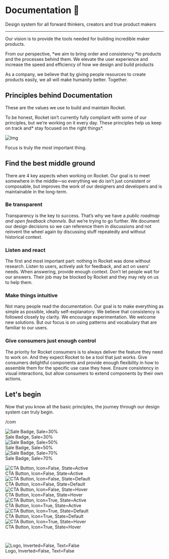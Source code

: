 
# Documentation 🚀

Design system for all forward thinkers, creators and true product makers

---

Our vision is to provide the tools needed for building incredible maker products.

From our perspective, *we aim to bring order and consistency *to products and the processes behind them. We elevate the user experience and increase the speed and efficiency of how we design and build products

As a company, we believe that by giving people resources to create products easily, we all will make humanity better. Together.

## Principles behind Documentation

These are the values we use to build and maintain Rocket.

To be honest, Rocket isn’t currently fully compliant with some of our principles, but we’re working on it every day. These principles help us keep on track and* stay focused on the right things*.

![Img](https://studio-assets.supernova.io/design-systems/14533/9289758a-6300-472a-bbc6-a57098081abf.jpeg?Expires=1990828800&Policy=eyJTdGF0ZW1lbnQiOlt7IlJlc291cmNlIjoiaHR0cHM6Ly9zdHVkaW8tYXNzZXRzLnN1cGVybm92YS5pby9kZXNpZ24tc3lzdGVtcy8xNDUzMy85Mjg5NzU4YS02MzAwLTQ3MmEtYmJjNi1hNTcwOTgwODFhYmYuanBlZyIsIkNvbmRpdGlvbiI6eyJEYXRlTGVzc1RoYW4iOnsiQVdTOkVwb2NoVGltZSI6MTk5MDgyODgwMH19fV19&Signature=E9DL6D-ZtS~4qaH18y5tnHC4gtpQUzZb85NmDFMuezn~MaWHPSumzBv6tXkxGqSgGyKh~9FaYnbfHkcJhU~4F~jdbuY70gbRxUpvnBtyCpz8o0mci-d2A9WoIZ3RGl11izD3c2WMfUaKhSaFlUw8cTGP-9vrqeUi58O2P4zYT9eAeyvOIFzQXgIgljhxiB9mIVU5a4j1vDL8ntJpagEZukKRskOgMrrB4LNQ-nRsvXFF7W5C5EkdoZPZf4jFxcQu2Yj6M9-bqNBXubYMsYYhEXqvqUOAnYVaE59E5PSSe43HKv2gp1ajSJ3ttHtTtCITO8Vyfh1FoTl03Z18ki8iZg__&Key-Pair-Id=APKAJGK34LCCAUR7N6LA)

Focus is truly the most important thing.

## Find the best middle ground

There are 4 key aspects when working on Rocket. Our goal is to meet somewhere in the middle—so everything we do isn’t just consistent or composable, but improves the work of our designers and developers and is maintainable in the long-term.

### Be transparent

Transparency is the key to success. That’s why we have a *public roadmap and open feedback channels*. But we’re trying to go further. We document our design decisions so we can reference them in discussions and not reinvent the wheel again by discussing stuff repeatedly and without historical context.

### Listen and react

The first and most important part: nothing in Rocket was done without research. Listen to users, actively ask for feedback, and act on users’ needs. When answering, provide enough context. Don’t let people wait for our answers. Their job may be blocked by Rocket and they may rely on us to help them.

### Make things intuitive

Not many people read the documentation. Our goal is to make everything as simple as possible, ideally self-explanatory. We believe that consistency is followed closely by clarity. We encourage experimentation. We welcome new solutions. But our focus is on using patterns and vocabulary that are familiar to our users.

### Give consumers just enough control

The priority for Rocket consumers is to always deliver the feature they need to work on. And they expect Rocket to be a tool that just works. Give consumers delightful components and provide enough flexibility in how to assemble them for the specific use case they have. Ensure consistency in visual interactions, but allow consumers to extend components by their own actions.

## Let's begin

Now that you know all the basic principles, the journey through our design system can truly begin.

/com

  
![Sale Badge, Sale=30%](https://studio-assets.supernova.io/design-systems/14533/3c730511-c255-450e-8dea-da472a1aa0eb.png?Expires=1990828800&Policy=eyJTdGF0ZW1lbnQiOlt7IlJlc291cmNlIjoiaHR0cHM6Ly9zdHVkaW8tYXNzZXRzLnN1cGVybm92YS5pby9kZXNpZ24tc3lzdGVtcy8xNDUzMy8zYzczMDUxMS1jMjU1LTQ1MGUtOGRlYS1kYTQ3MmExYWEwZWIucG5nIiwiQ29uZGl0aW9uIjp7IkRhdGVMZXNzVGhhbiI6eyJBV1M6RXBvY2hUaW1lIjoxOTkwODI4ODAwfX19XX0_&Signature=evu9X4PKLYKrnrObS~CRusf-~WbSwgS1NisleoOdgECf03ZIAIySlwtlQMe0makrnk7PfcpjkYRfe1eHwL01Y7Ey83QUTOajfEiOvlY~LQ80hQZQneXZivF3QIpP1TwIm0W7OgcIiOu0GQztBnZHDCXbN2ItDkUOL3zwASN0EJnaeyZNoWGt6TeT5S2iylgDw1ynK41MRj5ADeWRxnrxFyDgyp-8FWlqYvlQHae~5ZGxRh5Ns7T~YVcpQJqXZftiQhyidCoAWZoK7r~EwZSEAYu7LwzRybaU61JCq1SuCOWUL24ZMvAo45rV2RaiqmlSlu4XrHpJOAgGBGo5AQlV6Q__&Key-Pair-Id=APKAJGK34LCCAUR7N6LA)  
Sale Badge, Sale=30%  
![Sale Badge, Sale=50%](https://studio-assets.supernova.io/design-systems/14533/104eb86e-4e22-4a15-8f35-c1eb6961061c.png?Expires=1990828800&Policy=eyJTdGF0ZW1lbnQiOlt7IlJlc291cmNlIjoiaHR0cHM6Ly9zdHVkaW8tYXNzZXRzLnN1cGVybm92YS5pby9kZXNpZ24tc3lzdGVtcy8xNDUzMy8xMDRlYjg2ZS00ZTIyLTRhMTUtOGYzNS1jMWViNjk2MTA2MWMucG5nIiwiQ29uZGl0aW9uIjp7IkRhdGVMZXNzVGhhbiI6eyJBV1M6RXBvY2hUaW1lIjoxOTkwODI4ODAwfX19XX0_&Signature=FtqhtIHAGQ9RZPNtnNRf3c7ng-oVf4WS6ApmJz0B2ZqZE2Sw6B8lR1QNx5lqFBuYDfPcQJtJ0mpMxoX4jU0BwUGTke3rf2EWCFVwK1YAAcEAajQ5~Y3SBB46QdKpr~ZYFmwcIXZqZ-nwicmL4e8I~nrUv0QDAaIx79gqIlzUETFXxUZ5vZr~5Jf2pu3L7J-TGqAScHoUmq7ofekTo2g97PRah-i92WybcQnPHPiTSAMUSSrHVS2RA9vmud2JMfEqUP5rixNqoLeYvF2Y9g3doNfRqkKkLMIPQP8fWLB4ErU-l~k9WtOHJrmvsK8DlyJ7RSdA70hSFkCuzCYpSEwRLQ__&Key-Pair-Id=APKAJGK34LCCAUR7N6LA)  
Sale Badge, Sale=50%  
![Sale Badge, Sale=70%](https://studio-assets.supernova.io/design-systems/14533/ace5e919-90c3-4529-9387-b9684af5a81f.png?Expires=1990828800&Policy=eyJTdGF0ZW1lbnQiOlt7IlJlc291cmNlIjoiaHR0cHM6Ly9zdHVkaW8tYXNzZXRzLnN1cGVybm92YS5pby9kZXNpZ24tc3lzdGVtcy8xNDUzMy9hY2U1ZTkxOS05MGMzLTQ1MjktOTM4Ny1iOTY4NGFmNWE4MWYucG5nIiwiQ29uZGl0aW9uIjp7IkRhdGVMZXNzVGhhbiI6eyJBV1M6RXBvY2hUaW1lIjoxOTkwODI4ODAwfX19XX0_&Signature=SoBcH6koAf9Q8IJJhXHgtILsiKR~-T1u3Ritox0p0nmV32DiE8~wZCeIoKg3ULwFyWG630Ej1Wosv9fZaHQmhXSkJkxv558RdeEd1EIpr457GV3vMwWmlzNXIVbAPBA-~azxxgjMt3OGeZte7Kpq~Cu-JKOO9zoPZeKJrpMsdbB35eLNMT5klrpc~GwKWLvVNYPHpDCAF83qPDGqvhLbn~nVwMDKwkJmbXhljrnbMzccB5ZnLy4QK8oHkd4TFnM8zcBdg7moiyYM5CJ792qn9IjG2DEZuzqo0GP3UR27QO7WJV1hVw1O79It0ZlxwF~599IcjORi~YhNZo2wJNFjxg__&Key-Pair-Id=APKAJGK34LCCAUR7N6LA)  
Sale Badge, Sale=70%  


  
![CTA Button, Icon=False, State=Active](https://studio-assets.supernova.io/design-systems/14533/689b818f-3c8a-41e0-bb74-86519a2c9212.png?Expires=1990828800&Policy=eyJTdGF0ZW1lbnQiOlt7IlJlc291cmNlIjoiaHR0cHM6Ly9zdHVkaW8tYXNzZXRzLnN1cGVybm92YS5pby9kZXNpZ24tc3lzdGVtcy8xNDUzMy82ODliODE4Zi0zYzhhLTQxZTAtYmI3NC04NjUxOWEyYzkyMTIucG5nIiwiQ29uZGl0aW9uIjp7IkRhdGVMZXNzVGhhbiI6eyJBV1M6RXBvY2hUaW1lIjoxOTkwODI4ODAwfX19XX0_&Signature=NBQQlmhfAIG-qnTFoZMk6qdjyGf4Qf4mMT~3N1~Gj-9z0tjRjf-MuAAFajnsTj5KZoecFMVFFrpC6I4Y~HuEJBwRuDEDl5FpczWBmYwbxPQhN9rRx6Mgh5RswlI8S81L1h6mdmBV2gB61ysYPm0CbzHx1dqGTqu950GZiyViMOE6S0IH5OJltnZ0Koh73pQxnDHHPxf886i5aotUV2dbJVd5o16dnFWud4DZtbaWEKqh3LdZIGXl0nrbQS3~oxX7Oz4wO5fAVTUdI7C1QV9eFRrEB6rNf63iw~iEhb0IBEmwbrQBh4CtuXAsYstjCtgM1tR9l~4ZwhqQQs0ZB32-Qw__&Key-Pair-Id=APKAJGK34LCCAUR7N6LA)  
CTA Button, Icon=False, State=Active  
![CTA Button, Icon=False, State=Default](https://studio-assets.supernova.io/design-systems/14533/3bb540c5-5f33-4abe-9fc8-2452c455f2a5.png?Expires=1990828800&Policy=eyJTdGF0ZW1lbnQiOlt7IlJlc291cmNlIjoiaHR0cHM6Ly9zdHVkaW8tYXNzZXRzLnN1cGVybm92YS5pby9kZXNpZ24tc3lzdGVtcy8xNDUzMy8zYmI1NDBjNS01ZjMzLTRhYmUtOWZjOC0yNDUyYzQ1NWYyYTUucG5nIiwiQ29uZGl0aW9uIjp7IkRhdGVMZXNzVGhhbiI6eyJBV1M6RXBvY2hUaW1lIjoxOTkwODI4ODAwfX19XX0_&Signature=HrOsHT-3HZ0zBoD7MzbnudGG5MqWTlZoe-sR7RWlvXuON1uavH5qlZz5g4-2x6ezz33Tq2wZpfyTZe3TCuaeOBMjk1M5NFTnZ-~jtqvgA-539qSvFFGgZQbkjfQiOgSEb1k2YBZ3S5iWrViuaSXksvPTLlUlHMqlKhHGudLSuM64KQBubnscBoPdrrU--0BcoLCf9hS~q5Rsw4ovxj-JU0jlFWwG2Crl218WP2yy7wYpdvOce7t46iIlOVCiSspKJ1D64ox3XnMZNSVWxq1OZRLsMlCryb1XOyDegFApU-EktZtaK9q4nQvaxo8494vL7PPQnckrvF4ARfIp0kh0Wg__&Key-Pair-Id=APKAJGK34LCCAUR7N6LA)  
CTA Button, Icon=False, State=Default  
![CTA Button, Icon=False, State=Hover](https://studio-assets.supernova.io/design-systems/14533/9c5be55f-994f-4bb7-898b-3b9dd815b5e2.png?Expires=1990828800&Policy=eyJTdGF0ZW1lbnQiOlt7IlJlc291cmNlIjoiaHR0cHM6Ly9zdHVkaW8tYXNzZXRzLnN1cGVybm92YS5pby9kZXNpZ24tc3lzdGVtcy8xNDUzMy85YzViZTU1Zi05OTRmLTRiYjctODk4Yi0zYjlkZDgxNWI1ZTIucG5nIiwiQ29uZGl0aW9uIjp7IkRhdGVMZXNzVGhhbiI6eyJBV1M6RXBvY2hUaW1lIjoxOTkwODI4ODAwfX19XX0_&Signature=Y2Wyam3ps3bYuckNw20lYP27DwokwX~wwd2w2igAJ~9pA7J6xTXldnNLGjmFjckK4qmo-szvWdDup2sajTrzYAURFy6nfByCCSh1YtjxX6mYG-UlEwRzlnYKnFIkKDjJM380LKdCjXb4tE~BQvbc6L51JhxoHKOUJ7VP3FlKPSDAsUx2CjFGxtClS8pf1-wiZMm8rZW-DS4mXWvitFUS-4nhjcYGhzotiPzYQMUqh~eYmEo~8hH6gbBArE0IaFhd3e4zCnit~8kGhIJy701f2fF7xu3kdKVCWHTYXFAd9wOzkLwAZ33ax2d4W2VJ4CzpgJm98C7-z3EsABS0M1O0Kw__&Key-Pair-Id=APKAJGK34LCCAUR7N6LA)  
CTA Button, Icon=False, State=Hover  
![CTA Button, Icon=True, State=Active](https://studio-assets.supernova.io/design-systems/14533/66337ec3-7a1a-4cfa-a316-f2e724d9d41d.png?Expires=1990828800&Policy=eyJTdGF0ZW1lbnQiOlt7IlJlc291cmNlIjoiaHR0cHM6Ly9zdHVkaW8tYXNzZXRzLnN1cGVybm92YS5pby9kZXNpZ24tc3lzdGVtcy8xNDUzMy82NjMzN2VjMy03YTFhLTRjZmEtYTMxNi1mMmU3MjRkOWQ0MWQucG5nIiwiQ29uZGl0aW9uIjp7IkRhdGVMZXNzVGhhbiI6eyJBV1M6RXBvY2hUaW1lIjoxOTkwODI4ODAwfX19XX0_&Signature=bGHG-uYspT7HJYCeEEJZSQTujvr6TCMtVlI89829yXcX9~oyhFBkJpsrD3m-e1VKAjrDe8Nxiab3EpPDjUdTyIa9kkHJo4Ic0RXQ~RPV44SHv3srbXEno-ptedsvLHBSoTc4F46-gFUu7JEJMlpDti0N4UJ93Q-G6F6tdT28EvLZS0Tgazrug9skn6cjZmmCJtiDNLUaYJZc-NjLDRKViiQq29XllY35X6bg5XoxQudimZnMYN2m3S~r2kjl1AAz3iFrfJTsFmf8ItUDtYk56vc55-qRehhak1RsLe4Cmvmem53HM4QT3VY6fs8eLm1pYI6CQsFgZuz6WvEaldJISw__&Key-Pair-Id=APKAJGK34LCCAUR7N6LA)  
CTA Button, Icon=True, State=Active  
![CTA Button, Icon=True, State=Default](https://studio-assets.supernova.io/design-systems/14533/2e63d490-f853-4a8f-9ba4-e463f5e7ff9e.png?Expires=1990828800&Policy=eyJTdGF0ZW1lbnQiOlt7IlJlc291cmNlIjoiaHR0cHM6Ly9zdHVkaW8tYXNzZXRzLnN1cGVybm92YS5pby9kZXNpZ24tc3lzdGVtcy8xNDUzMy8yZTYzZDQ5MC1mODUzLTRhOGYtOWJhNC1lNDYzZjVlN2ZmOWUucG5nIiwiQ29uZGl0aW9uIjp7IkRhdGVMZXNzVGhhbiI6eyJBV1M6RXBvY2hUaW1lIjoxOTkwODI4ODAwfX19XX0_&Signature=THT~se2242TZv5aL4b0cgZQ2bWusY1J-G2-~18d1ZZwl5CY6bmThpq5ekgrWQ1VlGZ6FlIOq7WpbfyaGAQWQmqWo3lDLyWfYIwjOkNpe3rMf2bYDeF29YXUl3tGtpxtF9okWRsc3vsJtjlitJAVI~T70vmOW340B68EhBZVRd9kiGjzUE3pQoekTmQD55LTSOjteW23ywuJjHlQ7aoeS627QNSasZlvQtgG9FivY4ex8kefWHVqTp6rKcswzMrM3VhMw2gU7QSoUoVOCOOVnRdrafB9uu1Sx5Ij4ClUEC0HD2QAO3MhBxhfwGLYffja6y87V2LXC1iiCaMmNu83PlA__&Key-Pair-Id=APKAJGK34LCCAUR7N6LA)  
CTA Button, Icon=True, State=Default  
![CTA Button, Icon=True, State=Hover](https://studio-assets.supernova.io/design-systems/14533/7caf5167-3cae-4631-bef9-d569179d1f48.png?Expires=1990828800&Policy=eyJTdGF0ZW1lbnQiOlt7IlJlc291cmNlIjoiaHR0cHM6Ly9zdHVkaW8tYXNzZXRzLnN1cGVybm92YS5pby9kZXNpZ24tc3lzdGVtcy8xNDUzMy83Y2FmNTE2Ny0zY2FlLTQ2MzEtYmVmOS1kNTY5MTc5ZDFmNDgucG5nIiwiQ29uZGl0aW9uIjp7IkRhdGVMZXNzVGhhbiI6eyJBV1M6RXBvY2hUaW1lIjoxOTkwODI4ODAwfX19XX0_&Signature=lRSfoNRbTOLEc3O2n3ItL48an8SjpjoD6mthJX0BRI5Nh-Q78l3STKBRI5IgTGCw5FiGTMTE06HdQasWWol3BHquwhN~AKEEXBNlMzzfStEBh1otMsZzmusT-G00iDAmj~5fINIK-NN6W4VbT4Ww7FWLyTA7F1fWWu7A~nSBe4g2poJLCAx7f6TZjPeSwy7RvEm4hIxfVprNLa3bOORNOXOM~OHtI9nMGiznmPB4Q3TcduDtlIwNiT9SCu75pH69xuHAREnjPHsG-HZ4lm2XyRCknswpcKzQkktmfvrXX3oOKbI0sq7~u6LckO34~rXW~oSPuY923~CHM8kG-Euoow__&Key-Pair-Id=APKAJGK34LCCAUR7N6LA)  
CTA Button, Icon=True, State=Hover  


```javascript  
  
```

  
![Logo, Inverted=False, Text=False](https://studio-assets.supernova.io/design-systems/14533/5a2ccada-6254-4148-9e7a-4b8c4d7f8107.png?Expires=1990828800&Policy=eyJTdGF0ZW1lbnQiOlt7IlJlc291cmNlIjoiaHR0cHM6Ly9zdHVkaW8tYXNzZXRzLnN1cGVybm92YS5pby9kZXNpZ24tc3lzdGVtcy8xNDUzMy81YTJjY2FkYS02MjU0LTQxNDgtOWU3YS00YjhjNGQ3ZjgxMDcucG5nIiwiQ29uZGl0aW9uIjp7IkRhdGVMZXNzVGhhbiI6eyJBV1M6RXBvY2hUaW1lIjoxOTkwODI4ODAwfX19XX0_&Signature=mGIyfdRmxcdiZ0dm9uDdFUyRfZb~~XQmHIlE3i3mwkPgz-x9SpgHwNMI0EfHxWCAUsjc6I23Lzxt22ojvF8FSEWSx58w8xAzBUz~W2lK3RVMAz-hj-1g4jsd91DoxX3iPaTDAvKCBsb4AIhfjVdlsGejxQlZjFumlH9ljcyeRQ-ivg1r2DdJ3u7~q2IvbGWq25WZnZVThH~fNH42IjAQJSGIpSjlG0xng~YmQ~MuobNi2L4M0D2YJWRiMvRAftCJfMWPviitorQRRrJnmRHc33j5NwZK-FXKdgEvSyQ7tJAd7zevRqHRFoIVNz45r6bTI5OI39evFYdckmPvHUn82g__&Key-Pair-Id=APKAJGK34LCCAUR7N6LA)  
Logo, Inverted=False, Text=False  


  
  
